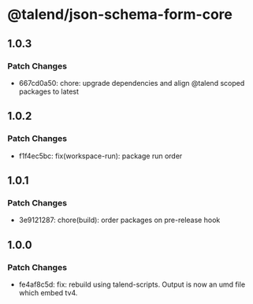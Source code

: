 # @talend/json-schema-form-core

## 1.0.3

### Patch Changes

- 667cd0a50: chore: upgrade dependencies and align @talend scoped packages to latest

## 1.0.2

### Patch Changes

- f1f4ec5bc: fix(workspace-run): package run order

## 1.0.1

### Patch Changes

- 3e9121287: chore(build): order packages on pre-release hook

## 1.0.0

### Patch Changes

- fe4af8c5d: fix: rebuild using talend-scripts. Output is now an umd file which embed tv4.
